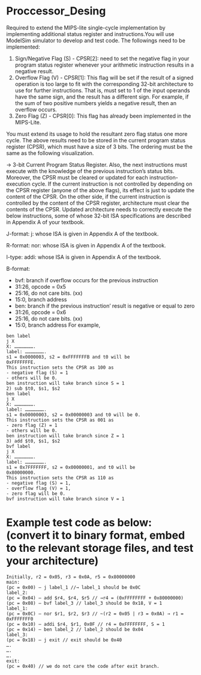 # Proccessor_Desing

Required to extend the MIPS-lite single-cycle implementation by implementing additional status register and instructions.You will use ModelSim simulator to develop and test code. The followings need to be implemented:
1) Sign/Negative Flag (S) - CPSR[2]: need to set the negative flag in your program status
register whenever your arithmetic instruction results in a negative result.
2) Overflow Flag (V) - CPSR[1]: This flag will be set if the result of a signed operation is too
large to fit with the corresponding 32-bit architecture to use for further instructions. That is, must set to 1 of the input operands have the same sign, and the result has a different sign. For example, if the sum of two positive numbers yields a negative result, then an overflow occurs.
3) Zero Flag (Z) - CPSR[0]: This flag has already been implemented in the MIPS-Lite. 

You must extend its usage to hold the resultant zero flag status one more cycle. The above results need to be stored in the current program status register (CPSR), which must have a size of 3 bits. The ordering must be the same as the following visualization.

-> 3-bit Current Program Status Register.
Also, the next instructions must execute with the knowledge of the previous instruction’s status bits. Moreover, the CPSR must be cleared or updated for each instruction-execution cycle. If the current instruction is not controlled by depending on the CPSR register (anyone of the above flags), its effect is just to update the content of the CPSR. On the other side, if the current instruction is controlled by the content of the CPSR register, architecture must clear the contents of the CPSR. Updated architecture needs to correctly execute the below instructions, some of whose 32-bit
ISA specifications are described in Appendix A of your textbook.

J-format: j: whose ISA is given in Appendix A of the textbook.

R-format: nor: whose ISA is given in Appendix A of the textbook.

I-type: addi: whose ISA is given in Appendix A of the textbook.

B-format:
- bvf: branch if overflow occurs for the previous instruction
- 31:26, opcode = 0x5
- 25:16, do not care bits. (xx)
- 15:0, branch address
- ben: branch if the previous instruction’ result is negative or equal to zero
- 31:26, opcode = 0x6
- 25:16, do not care bits. (xx)
- 15:0, branch address
For example,

```1) add $t0, $s1, $s2
ben label
j X
X: ………………….
label: ………………….
s1 = 0x0000003, s2 = 0xFFFFFFFB and t0 will be
0xFFFFFFFE.
This instruction sets the CPSR as 100 as
- negative flag (S) = 1
- others will be 0.
ben instruction will take branch since S = 1
2) sub $t0, $s1, $s2
ben label
j X
X: ………………….
label: ………………….
s1 = 0x00000003, s2 = 0x00000003 and t0 will be 0.
This instruction sets the CPSR as 001 as
- zero flag (Z) = 1
- others will be 0.
ben instruction will take branch since Z = 1
3) add $t0, $s1, $s2
bvf label
j X
X: ………………….
label: ………………….
s1 = 0x7FFFFFFF, s2 = 0x00000001, and t0 will be
0x80000000.
This instruction sets the CPSR as 110 as
- negative flag (S) = 1,
- overflow flag (V) = 1,
- zero flag will be 0.
bvf instruction will take branch since V = 1
```

# Example test code as below: (convert it to binary format, embed to the relevant storage files, and test your architecture)
```
Initially, r2 = 0x05, r3 = 0x0A, r5 = 0x80000000
main:
(pc = 0x00) — j label_1 //→ label_1 should be 0x0C
label_2:
(pc = 0x04) — add $r4, $r4, $r5 // →r4 = (0xFFFFFFFF + 0x80000000)
(pc = 0x08) — bvf label_3 // label_3 should be 0x18, V = 1
label_1:
(pc = 0x0C) — nor $r1, $r2, $r3 // ~(r2 = 0x05 | r3 = 0x0A) → r1 = 0xFFFFFFF0
(pc = 0x10) — addi $r4, $r1, 0x0F // r4 = 0xFFFFFFFF, S = 1
(pc = 0x14) — ben label_2 // label_2 should be 0x04
label_3:
(pc = 0x18) — j exit // exit should be 0x40
….
….
….
exit:
(pc = 0x40) // we do not care the code after exit branch.
```
